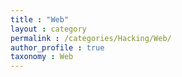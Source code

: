 ```yaml
---
title : "Web"
layout : category
permalink : /categories/Hacking/Web/
author_profile : true
taxonomy : Web
---
```

